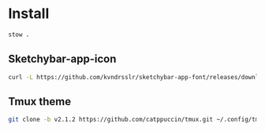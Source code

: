 # Install

```sh
stow .
```

## Sketchybar-app-icon

```sh
curl -L https://github.com/kvndrsslr/sketchybar-app-font/releases/download/v2.0.28/sketchybar-app-font.ttf -o $HOME/Library/Fonts/sketchybar-app-font.ttf
```

## Tmux theme

```bash
git clone -b v2.1.2 https://github.com/catppuccin/tmux.git ~/.config/tmux/plugins/catppuccin/tmux
```
